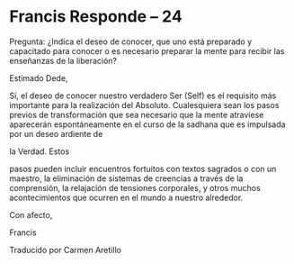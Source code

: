 # Francis Responde – 24

Pregunta: ¿Indica el deseo de conocer, que uno está preparado y capacitado para conocer o es necesario preparar la mente para recibir las enseñanzas de la liberación?

Estimado Dede,

Sí, el deseo de conocer nuestro verdadero Ser (Self) es el requisito más importante para la realización del Absoluto. Cualesquiera sean los pasos previos de transformación que sea necesario que la mente atraviese aparecerán espontáneamente en el curso de la sadhana que es impulsada por un deseo ardiente de 

la Verdad. Estos

pasos pueden incluir encuentros fortuitos con textos sagrados o con un maestro, la eliminación de sistemas de creencias a través de la comprensión, la relajación de tensiones corporales, y otros muchos acontecimientos que ocurren en el mundo a nuestro alrededor.

Con afecto,

Francis

Traducido por Carmen Aretillo


